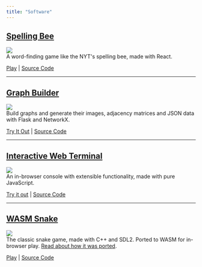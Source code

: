 ```yaml
---
title: "Software"
---
```


## [Spelling Bee](http://foobiebletch.net:8085/)  
![](/images/spelling-bee.png)  
A word-finding game like the NYT's spelling bee, made with React.

[Play](http://mattconndev.com:8085/) | [Source Code](https://github.com/mattConn/spelling-bee)  

---

## [Graph Builder](/graph-builder)
![](/images/graph_builder.png)  
Build graphs and generate their images, adjacency matrices and JSON data with Flask and NetworkX.
  
[Try It Out](http://mattconndev.com/graph-builder) | [Source Code](https://github.com/mattConn/graph-builder)  

---

## [Interactive Web Terminal](/interactive-web-terminal)  
![](/images/terminal.png)  
An in-browser console with extensible functionality, made with pure JavaScript.  

[Try it out](http://mattconndev.com/interactive-web-terminal) | [Source Code](https://github.com/mattConn/interactive-web-terminal)  


---
## [WASM Snake](/snake-wasm)  
![](/images/snake.png)  
The classic snake game, made with C++ and SDL2. Ported to WASM for in-browser play. [Read about how it was ported](/posts/2020-07-13-sdl2-game-to-wasm/).
  

[Play](http://mattconndev.com/snake-wasm) | [Source Code](https://github.com/mattConn/snake-game)  
